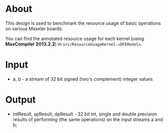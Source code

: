 # About

This design is used to benchmark the resource usage of basic
operations on various Maxeler boards.

You can find the annotated resource usage for each kernel (using
__MaxCompiler 2013.2.2__) in `src/ResourceUsageKernel.<DFEModel>`.

# Input

  * a, b - a stream of 32 bit signed (two's complement) integer values

# Output

  * intResult, spResult, dpResult - 32 bit int, single and double
    precision results of performing (the same operations) on the input
    streams a and b;
